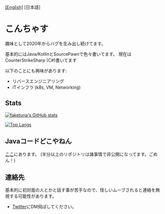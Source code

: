 [[English]](./README.md) [日本語]

# こんちゃす

趣味として2020年からバグを生み出し続けてます。

基本的にはJava/KotlinとSourcePawnで色々書いてます。 現在はCounterStrikeSharp (C#)書いてます

以下のことにも興味があります:
* リバースエンジニアリング
* ITインフラ (k8s, VM, Networking)

## Stats

[![faketuna's GitHub stats](https://github-readme-stats-git-masterorgs-github-readme-stats-team.vercel.app/api?username=faketuna&include_orgs=true)](https://github.com/anuraghazra/github-readme-stats)

[![Top Langs](https://github-readme-stats-git-masterorgs-github-readme-stats-team.vercel.app/api/top-langs/?username=faketuna&include_orgs=true)](https://github.com/anuraghazra/github-readme-stats)

## Javaコードどこやねん

[ここ](https://github.com/faketunaPrivateCamp)にあります。 (半分以上のリポジトリは諸事情で非公開になってます。ごめん！)

## 連絡先

基本的に初対面の人とかと話す事が苦手なので、怪しいムーブされると連絡を無視する可能性があります。

* [Twitter](https://twitter.com/ft_vrc)にDM飛ばしてください。